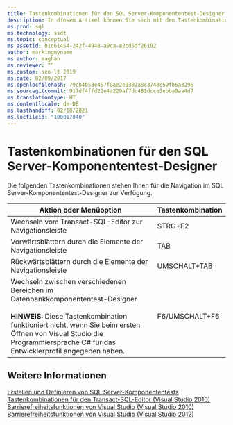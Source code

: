 ```yaml
---
title: Tastenkombinationen für den SQL Server-Komponententest-Designer
description: In diesem Artikel können Sie sich mit den Tastenkombinationen vertraut machen, mit denen Sie im SQL Server-Komponententest-Designer navigieren können.
ms.prod: sql
ms.technology: ssdt
ms.topic: conceptual
ms.assetid: b1c61454-242f-4948-a9ca-e2cd5df26102
author: markingmyname
ms.author: maghan
ms.reviewer: “”
ms.custom: seo-lt-2019
ms.date: 02/09/2017
ms.openlocfilehash: 79cb4b53e457f8ae2e9302a8c3748c59fb6a3296
ms.sourcegitcommit: 917df4ffd22e4a229af7dc481dcce3ebba0aa4d7
ms.translationtype: HT
ms.contentlocale: de-DE
ms.lasthandoff: 02/10/2021
ms.locfileid: "100017840"
---
```

# <a name="keyboard-shortcuts-for-sql-server-unit-test-designer"></a>Tastenkombinationen für den SQL Server-Komponententest-Designer

Die folgenden Tastenkombinationen stehen Ihnen für die Navigation im SQL Server-Komponententest-Designer zur Verfügung.  
  
|Aktion oder Menüoption|Tastenkombination|  
|-|-|   
|Wechseln vom Transact\-SQL-Editor zur Navigationsleiste|STRG+F2|  
|Vorwärtsblättern durch die Elemente der Navigationsleiste|TAB|  
|Rückwärtsblättern durch die Elemente der Navigationsleiste|UMSCHALT+TAB|  
|Wechseln zwischen verschiedenen Bereichen im Datenbankkomponententest-Designer<br /><br />**HINWEIS:** Diese Tastenkombination funktioniert nicht, wenn Sie beim ersten Öffnen von Visual Studio die Programmiersprache C# für das Entwicklerprofil angegeben haben.|F6/UMSCHALT+F6|  
  
## <a name="see-also"></a>Weitere Informationen  
[Erstellen und Definieren von SQL Server-Komponententests](../ssdt/creating-and-defining-sql-server-unit-tests.md)  
[Tastenkombinationen für den Transact-SQL-Editor (Visual Studio 2010)](/previous-versions/visualstudio/visual-studio-2010/aa833225(v=vs.100))  
[Barrierefreiheitsfunktionen von Visual Studio (Visual Studio 2010)](/previous-versions/visualstudio/visual-studio-2008/y4b5z3y3(v=vs.90))  
[Barrierefreiheitsfunktionen von Visual Studio (Visual Studio 2012)](/previous-versions/visualstudio/visual-studio-2015/ide/reference/accessibility-features-of-visual-studio)  
